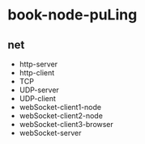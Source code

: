 # book-node-puLing

## net
- http-server
- http-client
- TCP
- UDP-server
- UDP-client
- webSocket-client1-node
- webSocket-client2-node
- webSocket-client3-browser
- webSocket-server